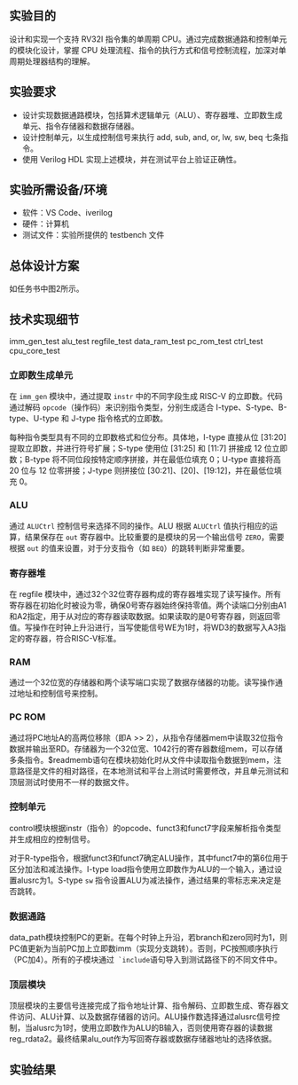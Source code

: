 ## 实验目的

设计和实现一个支持 RV32I 指令集的单周期 CPU。通过完成数据通路和控制单元的模块化设计，掌握 CPU 处理流程、指令的执行方式和信号控制流程，加深对单周期处理器结构的理解。

## 实验要求

- 设计实现数据通路模块，包括算术逻辑单元（ALU）、寄存器堆、立即数生成单元、指令存储器和数据存储器。
- 设计控制单元，以生成控制信号来执行 add, sub, and, or, lw, sw, beq 七条指令。
- 使用 Verilog HDL 实现上述模块，并在测试平台上验证正确性。

## 实验所需设备/环境

- 软件：VS Code、iverilog
- 硬件：计算机
- 测试文件：实验所提供的 testbench 文件

## 总体设计方案

如任务书中图2所示。

## 技术实现细节

imm_gen_test
alu_test
regfile_test
data_ram_test
pc_rom_test
ctrl_test
cpu_core_test

### 立即数生成单元

在 `imm_gen` 模块中，通过提取 `instr` 中的不同字段生成 RISC-V 的立即数。代码通过解码 `opcode`（操作码）来识别指令类型，分别生成适合 I-type、S-type、B-type、U-type 和 J-type 指令格式的立即数。

每种指令类型具有不同的立即数格式和位分布。具体地，I-type 直接从位 [31:20] 提取立即数，并进行符号扩展；S-type 使用位 [31:25] 和 [11:7] 拼接成 12 位立即数；B-type 将不同位段按特定顺序拼接，并在最低位填充 0；U-type 直接将高 20 位与 12 位零拼接；J-type 则拼接位 [30:21]、[20]、[19:12]，并在最低位填充 0。

### ALU

通过 `ALUCtrl` 控制信号来选择不同的操作。ALU 根据 `ALUCtrl` 值执行相应的运算，结果保存在 `out` 寄存器中。比较重要的是模块的另一个输出信号 `ZERO`，需要根据 `out` 的值来设置，对于分支指令（如 `BEQ`）的跳转判断非常重要。

### 寄存器堆

在 regfile 模块中，通过32个32位寄存器构成的寄存器堆实现了读写操作。所有寄存器在初始化时被设为零，确保0号寄存器始终保持零值。两个读端口分别由A1和A2指定，用于从对应的寄存器读取数据。如果读取的是0号寄存器，则返回零值。写操作在时钟上升沿进行，当写使能信号WE为1时，将WD3的数据写入A3指定的寄存器，符合RISC-V标准。

### RAM

通过一个32位宽的存储器和两个读写端口实现了数据存储器的功能。读写操作通过地址和控制信号来控制。

### PC ROM

通过将PC地址A的高两位移除（即A >> 2），从指令存储器mem中读取32位指令数据并输出至RD。存储器为一个32位宽、1042行的寄存器数组mem，可以存储多条指令。$readmemb语句在模块初始化时从文件中读取指令数据到mem，注意路径是文件的相对路径，在本地测试和平台上测试时需要修改，并且单元测试和顶层测试时使用不一样的数据文件。

### 控制单元

control模块根据instr（指令）的opcode、funct3和funct7字段来解析指令类型并生成相应的控制信号。

对于R-type指令，根据funct3和funct7确定ALU操作，其中funct7中的第6位用于区分加法和减法操作。I-type load指令使用立即数作为ALU的一个输入，通过设置alusrc为1。S-type `sw` 指令设置ALU为减法操作，通过结果的零标志来决定是否跳转。

### 数据通路

data_path模块控制PC的更新。在每个时钟上升沿，若branch和zero同时为1，则PC值更新为当前PC加上立即数imm（实现分支跳转）。否则，PC按照顺序执行（PC加4）。所有的子模块通过`` `include``语句导入到测试路径下的不同文件中。

### 顶层模块

顶层模块的主要信号连接完成了指令地址计算、指令解码、立即数生成、寄存器文件访问、ALU计算、以及数据存储器的访问。ALU操作数选择通过alusrc信号控制，当alusrc为1时，使用立即数作为ALU的B输入，否则使用寄存器的读数据reg_rdata2。最终结果alu_out作为写回寄存器或数据存储器地址的选择依据。

## 实验结果


